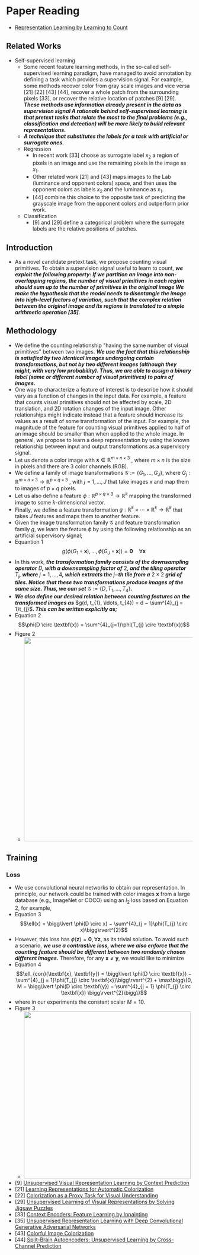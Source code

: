 # Paper Reading
- [Representation Learning by Learning to Count](https://arxiv.org/pdf/1708.06734.pdf)
## Related Works
- Self-supervised learning
    - Some recent feature learning methods, in the so-called self-supervised learning paradigm, have managed to avoid annotation by defining a task which provides a supervision signal. For example, some methods recover color from gray scale images and vice versa [21] [22] [43] [44], recover a whole patch from the surrounding pixels [33], or recover the relative location of patches [9] [29]. ***These methods use information already present in the data as supervision signal A rationale behind self-supervised learning is that pretext tasks that relate the most to the final problems (e.g., classification and detection) will be more likely to build relevant representations.***
    - ***A technique that substitutes the labels for a task with artificial or surrogate ones.***
    - Regression
        - In recent work [33] choose as surrogate label $x_{2}$ a region of pixels in an image and use the remaining pixels in the image as $x_{1}$.
        - Other related work [21] and [43] maps images to the Lab (luminance and opponent colors) space, and then uses the opponent colors as labels $x_{2}$ and the luminance as $x_{1}$.
        - [44] combine this choice to the opposite task of predicting the grayscale image from the opponent colors and outperform prior work.
    - Classification
        - [9] and [29] define a categorical problem where the surrogate labels are the relative positions of patches.
## Introduction
- As a novel candidate pretext task, we propose counting visual primitives. To obtain a supervision signal useful to learn to count, ***we exploit the following property: If we partition an image into non-overlapping regions, the number of visual primitives in each region should sum up to the number of primitives in the original image We make the hypothesis that the model needs to disentangle the image into high-level factors of variation, such that the complex relation between the original image and its regions is translated to a simple arithmetic operation [35].***
## Methodology
- We define the counting relationship "having the same number of visual primitives" between two images. ***We use the fact that this relationship is satisfied by two identical images undergoing certain transformations, but not by two different images (although they might, with very low probability). Thus, we are able to assign a binary label (same or different number of visual primitives) to pairs of images.***
- One way to characterize a feature of interest is to describe how it should vary as a function of changes in the input data. For example, a feature that counts visual primitives should not be affected by scale, 2D translation, and 2D rotation changes of the input image. Other relationships might indicate instead that a feature should increase its values as a result of some transformation of the input. For example, the magnitude of the feature for counting visual primitives applied to half of an image should be smaller than when applied to the whole image. In general, we propose to learn a deep representation by using the known relationship between input and output transformations as a supervisory signal.
- Let us denote a color image with $\textbf{x} \in \mathbb{R}^{m \times n \times 3}$ , where $m \times n$ is the size in pixels and there are 3 color channels (RGB).
- We define a family of image transformations $\mathcal{G} := \{G_{1}, \ldots, G_{J}\}$, where $G_{j} : \mathbb{R}^{m \times n \times 3} \rightarrow \mathbb{R}^{p \times q \times 3}$ , with $j = 1, \ldots, J$ that take images $x$ and map them to images of $p \times q$ pixels.
- Let us also define a feature $\phi : \mathbb{R}^{p \times q \times 3} \rightarrow \mathbb{R}^{k}$ mapping the transformed image to some $k$-dimensional vector.
- Finally, we define a feature transformation $g : \mathbb{R}^{k} \times \cdots \times \mathbb{R}^{k} \rightarrow \mathbb{R}^{k}$ that takes $J$ features and maps them to another feature.
- Given the image transformation family $\mathcal{G}$ and feature transformation family $g$, we learn the feature $\phi$ by using the following relationship as an artificial supervisory signal;
- Equantion 1
$$g\big(\phi(G_{1} \circ \textbf{x}), \ldots, \phi(G_{J} \circ \textbf{x})\big) = \textbf{0} \quad \forall \textbf{x}$$
- In this work, ***the transformation family consists of the downsampling operator*** $D$***, with a downsampling factor of*** $2$***, and the tiling operator*** $T_{j}$***, where*** $j = 1, \ldots, 4$***, which extracts the*** $j$***−th tile from a*** $2 \times 2$ ***grid of tiles. Notice that these two transformations produce images of the same size. Thus, we can set*** $\mathcal{G} := \{D, T_{1}, \ldots, T_{4}\}$***.***
- ***We also define our desired relation between counting features on the transformed images as*** $g(d, t_{1}, \ldots, t_{4}) = d − \sum^{4}_{j = 1}t_{j}$***. This can be written explicitly as;***
- Equation 2
$$\phi(D \circ \textbf{x}) = \sum^{4}_{j=1}\phi(T_{j} \circ \textbf{x})$$
- Figure 2
    - <img src="https://user-images.githubusercontent.com/67457712/234449734-f7330820-3bf8-4252-a6fa-1c8a0cbc2eb8.png" width="550">
## Training
### Loss
- We use convolutional neural networks to obtain our representation. In principle, our network could be trained with color images $\textbf{x}$ from a large database (e.g., ImageNet or COCO) using an $l_{2}$ loss based on Equation 2, for example,
- Equation 3
    $$\ell(x) = \bigg\lvert \phi(D \circ x) − \sum^{4}_{j = 1}\phi(T_{j} \circ x)\bigg\rvert^{2}$$
- However, this loss has $\phi(\textbf{z}) = \textbf{0}, \forall \textbf{z}$, as its trivial solution. To avoid such a scenario, ***we use a contrastive loss, where we also enforce that the counting feature should be different between two randomly chosen different images.*** Therefore, for any $\textbf{x} \neq \textbf{y}$, we would like to minimize
- Equation 4
$$\ell_{con}(\textbf{x}, \textbf{y}) = \bigg\lvert \phi(D \circ \textbf{x}) − \sum^{4}_{j = 1}\phi(T_{j} \circ \textbf{x})\bigg\rvert^{2} + \max\bigg\{0, M − \bigg\lvert \phi(D \circ \textbf{y}) − \sum^{4}_{j = 1} \phi(T_{j} \circ \textbf{x}) \bigg\rvert^{2}\bigg\}$$
- where in our experiments the constant scalar $M = 10$.
- Figure 3
    - <img src="https://user-images.githubusercontent.com/67457712/234450015-2a5eefe6-fcbd-42e0-ae89-821e8dd84fc6.png" width="450">
- [9] [Unsupervised Visual Representation Learning by Context Prediction](https://arxiv.org/pdf/1505.05192.pdf)
- [21] [Learning Representations for Automatic Colorization](https://arxiv.org/pdf/1603.06668.pdf)
- [22] [Colorization as a Proxy Task for Visual Understanding](https://arxiv.org/pdf/1703.04044.pdf)
- [29] [Unsupervised Learning of Visual Representations by Solving Jigsaw Puzzles](https://arxiv.org/pdf/1603.09246.pdf)
- [33] [Context Encoders: Feature Learning by Inpainting](https://arxiv.org/pdf/1604.07379.pdf)
- [35] [Unsupervised Representation Learning with Deep Convolutional Generative Adversarial Networks](https://arxiv.org/pdf/1511.06434.pdf)
- [43] [Colorful Image Colorization](https://arxiv.org/pdf/1603.08511.pdf)
- [44] [Split-Brain Autoencoders: Unsupervised Learning by Cross-Channel Prediction](https://arxiv.org/pdf/1611.09842.pdf)